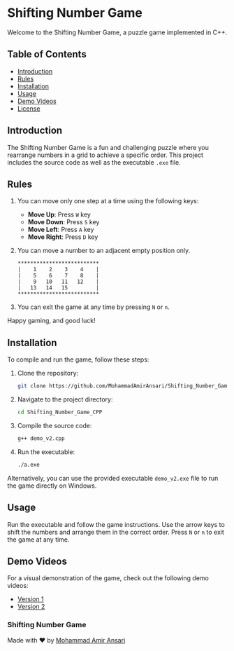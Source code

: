 # Shifting Number Game

Welcome to the Shifting Number Game, a puzzle game implemented in C++.

## Table of Contents

- [Introduction](#introduction)
- [Rules](#rules)
- [Installation](#installation)
- [Usage](#usage)
- [Demo Videos](#demo-videos)
- [License](#license)

## Introduction

The Shifting Number Game is a fun and challenging puzzle where you rearrange numbers in a grid to achieve a specific order. This project includes the source code as well as the executable `.exe` file.

## Rules

1. You can move only one step at a time using the following keys:
    - **Move Up**: Press `W` key
    - **Move Down**: Press `S` key
    - **Move Left**: Press `A` key
    - **Move Right**: Press `D` key

2. You can move a number to an adjacent empty position only.
   
   ```
   **************************
   |    1    2    3    4    |
   |    5    6    7    8    |
   |    9   10   11   12    |
   |   13   14   15         |
   **************************
   ```

3. You can exit the game at any time by pressing `N` or `n`.

Happy gaming, and good luck!

## Installation

To compile and run the game, follow these steps:

1. Clone the repository:
   ```bash
   git clone https://github.com/MohammadAmirAnsari/Shifting_Number_Game_CPP.git
   ```
2. Navigate to the project directory:
   ```bash
   cd Shifting_Number_Game_CPP
   ```
3. Compile the source code:
   ```bash
   g++ demo_v2.cpp
   ```
4. Run the executable:
   ```bash
   ./a.exe
   ```

Alternatively, you can use the provided executable `demo_v2.exe` file to run the game directly on Windows.

## Usage

Run the executable and follow the game instructions. Use the arrow keys to shift the numbers and arrange them in the correct order. Press `N` or `n` to exit the game at any time.

## Demo Videos

For a visual demonstration of the game, check out the following demo videos:

- [Version 1](https://drive.google.com/drive/folders/1dHKr6dySdhW7H30xdNVwrZxqM9c-nMXV?usp=share_link)
- [Version 2](https://drive.google.com/file/d/1VXmcFPF--BPK8mXVY46Z9GQYV9BtpJg4/view?usp=share_link)


### Shifting Number Game
Made with ♥ by [Mohammad Amir Ansari](https://github.com/yourusername)

